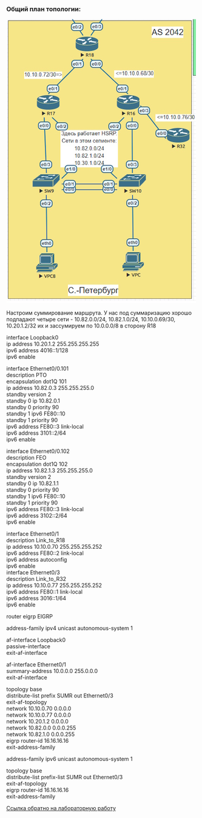 ### Общий план топологии:
<img src='pic/top.jpg'>  

  Настроим суммирование маршрута. У нас под суммаризацию хорошо подпадают четыре сети - 10.82.0.0/24, 10.82.1.0/24, 10.10.0.69/30, 10.20.1.2/32 их и зассумируем по 10.0.0.0/8 в сторону R18

interface Loopback0  
 ip address 10.20.1.2 255.255.255.255  
 ipv6 address 4016::1/128  
 ipv6 enable  

interface Ethernet0/0.101  
 description PTO  
 encapsulation dot1Q 101  
 ip address 10.82.0.3 255.255.255.0  
 standby version 2  
 standby 0 ip 10.82.0.1  
 standby 0 priority 90  
 standby 1 ipv6 FE80::10  
 standby 1 priority 90  
 ipv6 address FE80::3 link-local  
 ipv6 address 3101::2/64  
 ipv6 enable  

interface Ethernet0/0.102  
 description FEO  
 encapsulation dot1Q 102  
 ip address 10.82.1.3 255.255.255.0  
 standby version 2  
 standby 0 ip 10.82.1.1  
 standby 0 priority 90  
 standby 1 ipv6 FE80::10  
 standby 1 priority 90  
 ipv6 address FE80::3 link-local  
 ipv6 address 3102::2/64  
 ipv6 enable  

interface Ethernet0/1  
 description Link_to_R18  
 ip address 10.10.0.70 255.255.255.252  
 ipv6 address FE80::2 link-local  
 ipv6 address autoconfig  
 ipv6 enable  
 interface Ethernet0/3  
 description Link_to_R32  
 ip address 10.10.0.77 255.255.255.252  
 ipv6 address FE80::1 link-local  
 ipv6 address 3016::1/64  
 ipv6 enable  

router eigrp EIGRP  
      
 address-family ipv4 unicast autonomous-system 1  
  
  af-interface Loopback0  
   passive-interface  
  exit-af-interface  
  
  af-interface Ethernet0/1  
   summary-address 10.0.0.0 255.0.0.0  
  exit-af-interface  
  
  topology base  
   distribute-list prefix SUMR out Ethernet0/3  
  exit-af-topology  
  network 10.10.0.70 0.0.0.0  
  network 10.10.0.77 0.0.0.0  
  network 10.20.1.2 0.0.0.0  
  network 10.82.0.0 0.0.0.255  
  network 10.82.1.0 0.0.0.255  
  eigrp router-id 16.16.16.16  
 exit-address-family  
 
 address-family ipv6 unicast autonomous-system 1  
         
  topology base  
   distribute-list prefix-list SUMR out Ethernet0/3  
  exit-af-topology  
  eigrp router-id 16.16.16.16  
 exit-address-family  




[Ссылка обратно на лабораторную работу](/labs/lab07/README.md#)
